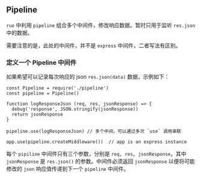 ## Pipeline

`ruo` 中利用 `pipeline` 组合多个中间件，修改响应数据。暂时只用于监听 `res.json` 中的数据。

需要注意的是，此处的中间件，并不是 `express` 中间件，二者写法有区别。

### 定义一个 Pipeline 中间件

如果希望可以记录每次响应的 json `res.json(data)` 数据，示例如下：

```
const Pipeline = require('./pipeline')
const pipeline = Pipeline()

function logResponseJson (req, res, jsonResponse) => {
  debug('response', JSON.stringify(jsonResponse))
  return jsonResponse
}

pipeline.use(logResponseJson) // 多个中间，可以通过多次 `use` 调用串联

app.use(pipeline.createMiddleware())  // app is an express instance
```

每个 `pipiline` 中间件只有三个参数，分别是 `req, res, jsonResponse`，其中 `jsonResponse` 是 `res.json()` 的参数。中间件必须返回 `jsonResponse` 以便将可能修改的 `json` 响应值传递到下一个 `pipeline` 中间件。
